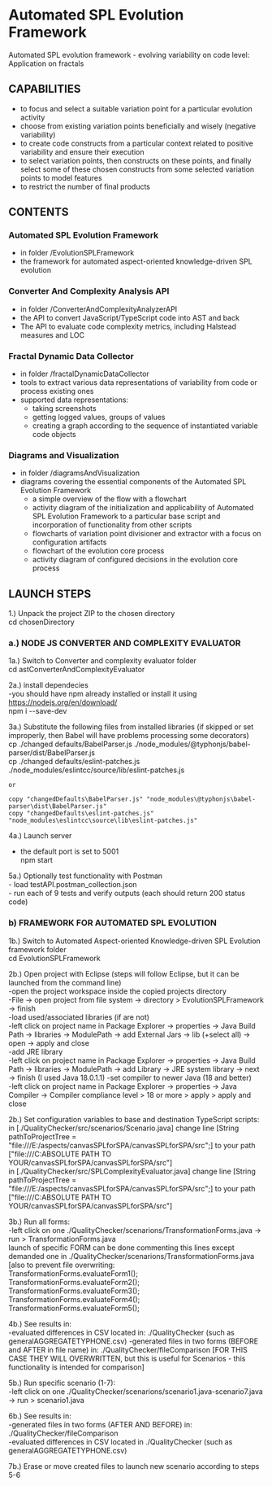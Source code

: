 # Automated SPL Evolution Framework  
Automated SPL evolution framework - evolving variability on code level: Application on fractals  

## CAPABILITIES 
   - to focus and select a suitable variation point for a particular evolution activity  
   - choose from existing variation points beneficially and wisely (negative variability)  
   - to create code constructs from a particular context related to positive variability and ensure their execution   
   - to select variation points, then constructs on these points, and finally select some of these chosen constructs from some selected variation points to model features  
   - to restrict the number of final products  
         

## CONTENTS      

### Automated SPL Evolution Framework  
- in folder /EvolutionSPLFramework
- the framework for automated aspect-oriented knowledge-driven SPL evolution  
      
### Converter And Complexity Analysis API  
- in folder /ConverterAndComplexityAnalyzerAPI  
- the API to convert JavaScript/TypeScript code into AST and back  
- The API to evaluate code complexity metrics, including Halstead measures and LOC   
    
### Fractal Dynamic Data Collector  
- in folder /fractalDynamicDataCollector  
- tools to extract various data representations of variability from code or process existing ones  
- supported data representations:  
  - taking screenshots  
  - getting logged values, groups of values  
  - creating a graph according to the sequence of instantiated variable code objects  

### Diagrams and Visualization  
- in folder /diagramsAndVisualization  
- diagrams covering the essential components of the Automated SPL Evolution Framework  
    - a simple overview of the flow with a flowchart  
    - activity diagram of the initialization and applicability of Automated SPL Evolution Framework to a particular base script and incorporation of functionality from other scripts  
    - flowcharts of variation point divisioner and extractor with a focus on configuration artifacts  
    - flowchart of the evolution core process  
    - activity diagram of configured decisions in the evolution core process  

      

## LAUNCH STEPS  

1.) Unpack the project ZIP to the chosen directory  
	cd chosenDirectory  



### a.) NODE JS CONVERTER AND COMPLEXITY EVALUATOR   

1a.) Switch to Converter and complexity evaluator folder    
	cd astConverterAndComplexityEvaluator   

2a.) install dependecies  
	-you should have npm already installed or install it using https://nodejs.org/en/download/  
	npm i --save-dev   

3a.) Substitute the following files from installed libraries (if skipped or set improperly, then Babel will have problems processing some decorators)  
	cp ./changed defaults/BabelParser.js ./node_modules/@typhonjs/babel-parser/dist/BabelParser.js   
	cp ./changed defaults/eslint-patches.js ./node_modules/eslintcc/source/lib/eslint-patches.js   

	or  

	copy "changedDefaults\BabelParser.js" "node_modules\@typhonjs\babel-parser\dist\BabelParser.js"  
	copy "changedDefaults\eslint-patches.js" "node_modules\eslintcc\source\lib\eslint-patches.js"  

4a.) Launch server  
- the default port is set to 5001  
	npm start  

5a.) Optionally test functionality with Postman  
	- load testAPI.postman_collection.json  
	- run each of 9 tests and verify outputs (each should return 200 status code)  


 ### b) FRAMEWORK FOR AUTOMATED SPL EVOLUTION  

 
1b.) Switch to Automated Aspect-oriented Knowledge-driven SPL Evolution framework folder  
	cd EvolutionSPLFramework 


2b.) Open project with Eclipse (steps will follow Eclipse, but it can be launched from the command line)  
	-open the project workspace inside the copied projects directory   
	-File -> open project from file system -> directory > EvolutionSPLFramework -> finish   
	-load used/associated libraries (if are not)   
		-left click on project name in Package Explorer -> properties -> Java Build Path -> libraries -> ModulePath -> add External Jars -> lib (+select all) -> open -> apply and close   
	-add JRE library  
		-left click on project name in Package Explorer -> properties -> Java Build Path -> libraries -> ModulePath -> add Library -> JRE system library -> next -> finish  (I used Java 18.0.1.1)
	-set compiler to newer Java (18 and better)   
		-left click on project name in Package Explorer -> properties -> Java Compiler -> Compiler compliance level > 18 or more > apply > apply and close  

2b.) Set configuration variables to base and destination TypeScript scripts:  
	in [./QualityChecker/src/scenarios/Scenario.java] change line [String pathToProjectTree = "file:///E:/aspects/canvasSPLforSPA/canvasSPLforSPA/src";] to your path ["file:///C:ABSOLUTE PATH TO YOUR/canvasSPLforSPA/canvasSPLforSPA/src"]  
	in [./QualityChecker/src/SPLComplexityEvaluator.java] change line [String pathToProjectTree = "file:///E:/aspects/canvasSPLforSPA/canvasSPLforSPA/src";] to your path ["file:///C:ABSOLUTE PATH TO YOUR/canvasSPLforSPA/canvasSPLforSPA/src"]  


3b.) Run all forms:  
	-left click on one ./QualityChecker/scenarions/TransformationForms.java -> run > TransformationForms.java    
	launch of specific FORM can be done commenting this lines except demanded one in 
		./QualityChecker/scenarions/TransformationForms.java [also to prevent file overwriting:  
		TransformationForms.evaluateForm1();  
		TransformationForms.evaluateForm2();  
		TransformationForms.evaluateForm3();  
		TransformationForms.evaluateForm4();  
		TransformationForms.evaluateForm5();  


4b.) See results in:  
	-evaluated differences in CSV located in: ./QualityChecker (such as generalAGGREGATETYPHONE.csv) 
	-generated files in two forms (BEFORE and AFTER in file name) in: ./QualityChecker/fileComparison [FOR THIS CASE THEY WILL OVERWRITTEN, but this is useful for Scenarios - this functionality is intended for  comparison]  


5b.) Run specific scenario (1-7):   
	-left click on one ./QualityChecker/scenarions/scenario1.java-scenario7.java -> run > scenario1.java    


6b.) See results in:  
	-generated files in two forms (AFTER AND BEFORE) in: ./QualityChecker/fileComparison  
	-evaluated differences in CSV located in ./QualityChecker (such as generalAGGREGATETYPHONE.csv)    


7b.) Erase or move created files to launch new scenario according to steps 5-6  
